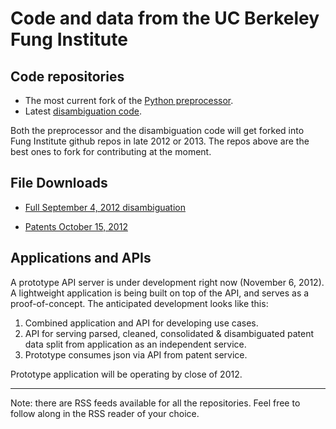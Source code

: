 # Code and data from the UC Berkeley Fung Institute

## Code repositories


* The most current fork of the [Python preprocessor](https://github.com/doolin/patentprocessor).
* Latest [disambiguation code](https://bitbucket.org/doolin/disambiguator/).

Both the preprocessor and the disambiguation code will get forked into
Fung Institute github repos in late 2012 or 2013. The repos above are the
best ones to fork for contributing at the moment.


## File Downloads

* [Full September 4, 2012 disambiguation](https://s3.amazonaws.com/funginstitute/full.sqlite3)

* [Patents October 15, 2012](https://s3.amazonaws.com/funginstitute/patent.sqlite3)

## Applications and APIs

A prototype API server is under development right now (November 6, 2012).
A lightweight application is being built on top of the API, and serves
as a proof-of-concept. The anticipated development looks like this:

1. Combined application and API for developing use cases.
2. API for serving parsed, cleaned, consolidated  & disambiguated patent 
data split from application as an independent service.
3. Prototype consumes json via API from patent service.

Prototype application will be operating by close of 2012.

---

Note: there are RSS feeds available for all the repositories.
Feel free to follow along in the RSS reader of your choice.